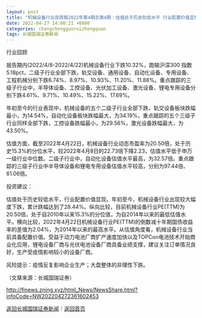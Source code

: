 ```yaml
---
layout: post
title: "机械设备行业双周报2022年第4期总第4期：估值处于历史较低水平 行业配置价值显现"
date: 2022-04-27 14:00:21 +0800
categories: changchengguoruizhengquan
tags: 长城国瑞证券新闻
---
```

<p>行业回顾</p>
 <p>报告期内(2022/4/8-2022/4/22)机械设备行业下跌10.32%，跑输沪深300 指数5.18pct，二级子行业全部下跌，轨交设备、通用设备、自动化设备、专用设备、工程机械分别下跌6.74%、8.97%、10.93%、11.20%、11.88%。重点跟踪的三级子行业中，半导体设备、工控设备、光伏加工设备、激光设备、锂电专用设备分别下跌4.61%、9.71%、10.49%、15.22%、17.69%。</p>
 <p>年初至今的行业表现中，机械设备的五个二级子行业全部下跌，轨交设备板块跌幅最小，为14.54%，自动化设备板块跌幅最大，为34.19%，重点跟踪的五个三级子行业同样全部下跌，工控设备跌幅最小，为29.56%，激光设备跌幅最大，为43.50%。</p>
 <p>估值方面，截至2022年4月22日，机械设备行业动态市盈率为20.50倍，处于历史15.3%的分位水平，较2022年4月8日的22.73倍下降2.23，估值水平低于申万一级行业中位数。二级子行业中，自动化设备估值水平最高，为32.57倍。重点跟踪的三级子行业中半导体设备和锂电专用设备估值水平较高，分别为97.44倍、61.06倍。</p>
 <p>投资建议：</p>
 <p>估值处于历史较低水平，行业配置价值显现。年初至今，机械设备行业出现较大幅度下跌，累计跌幅达到了28.44%。纵向比较，目前机械设备行业PE(TTM)为20.50倍，处于自2010年以来15.3%的分位值，为自2014年以来的最低估值水平。横向比较，2022年4月22日机械设备行业PE(TTM)的倒数减十年期国债收益率的差值为2.04%，为2014年以来的最高水平。从估值角度看，机械设备行业当前具备配置价值。受益于动力电池厂商扩产速度加快以及TOPCon电池技术开始商业化应用，锂电设备厂商与光伏电池设备厂商具备业绩支撑，建议关注订单情况良好，生产受疫情影响较小的设备厂商。</p>
 <p>风险提示：疫情反复影响企业生产；大盘整体的非理性下跌。</p><p class="em_media">（文章来源：长城国瑞证券）</p>

<http://finews.zning.xyz/html_News/NewsShare.html?infoCode=NW202204272361602453>

[返回长城国瑞证券新闻](//finews.withounder.com/category/changchengguoruizhengquan.html)｜[返回首页](//finews.withounder.com/)
